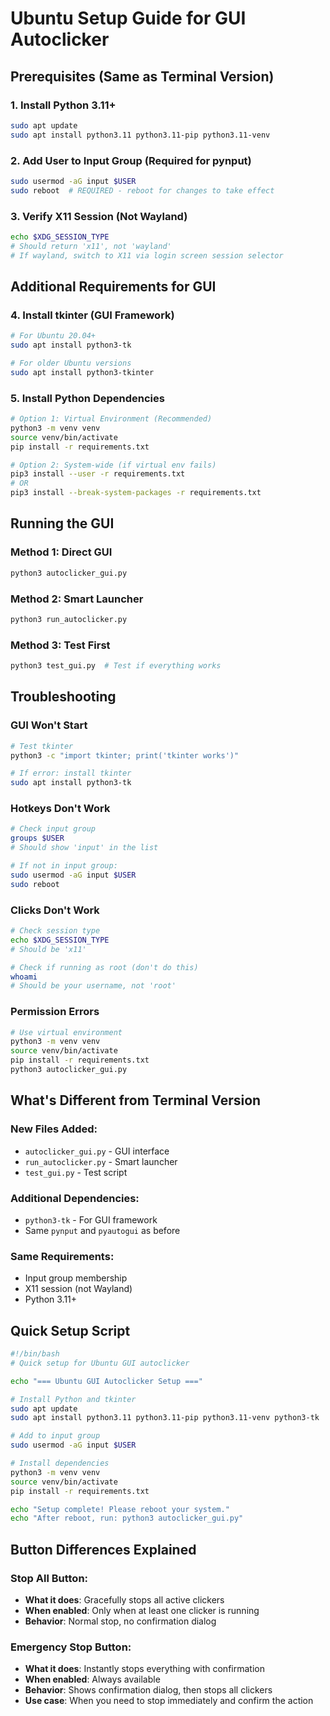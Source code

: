 # Ubuntu Setup Guide for GUI Autoclicker

## Prerequisites (Same as Terminal Version)

### 1. **Install Python 3.11+**
```bash
sudo apt update
sudo apt install python3.11 python3.11-pip python3.11-venv
```

### 2. **Add User to Input Group** (Required for pynput)
```bash
sudo usermod -aG input $USER
sudo reboot  # REQUIRED - reboot for changes to take effect
```

### 3. **Verify X11 Session** (Not Wayland)
```bash
echo $XDG_SESSION_TYPE
# Should return 'x11', not 'wayland'
# If wayland, switch to X11 via login screen session selector
```

## Additional Requirements for GUI

### 4. **Install tkinter** (GUI Framework)
```bash
# For Ubuntu 20.04+
sudo apt install python3-tk

# For older Ubuntu versions
sudo apt install python3-tkinter
```

### 5. **Install Python Dependencies**
```bash
# Option 1: Virtual Environment (Recommended)
python3 -m venv venv
source venv/bin/activate
pip install -r requirements.txt

# Option 2: System-wide (if virtual env fails)
pip3 install --user -r requirements.txt
# OR
pip3 install --break-system-packages -r requirements.txt
```

## Running the GUI

### **Method 1: Direct GUI**
```bash
python3 autoclicker_gui.py
```

### **Method 2: Smart Launcher**
```bash
python3 run_autoclicker.py
```

### **Method 3: Test First**
```bash
python3 test_gui.py  # Test if everything works
```

## Troubleshooting

### **GUI Won't Start**
```bash
# Test tkinter
python3 -c "import tkinter; print('tkinter works')"

# If error: install tkinter
sudo apt install python3-tk
```

### **Hotkeys Don't Work**
```bash
# Check input group
groups $USER
# Should show 'input' in the list

# If not in input group:
sudo usermod -aG input $USER
sudo reboot
```

### **Clicks Don't Work**
```bash
# Check session type
echo $XDG_SESSION_TYPE
# Should be 'x11'

# Check if running as root (don't do this)
whoami
# Should be your username, not 'root'
```

### **Permission Errors**
```bash
# Use virtual environment
python3 -m venv venv
source venv/bin/activate
pip install -r requirements.txt
python3 autoclicker_gui.py
```

## What's Different from Terminal Version

### **New Files Added:**
- `autoclicker_gui.py` - GUI interface
- `run_autoclicker.py` - Smart launcher
- `test_gui.py` - Test script

### **Additional Dependencies:**
- `python3-tk` - For GUI framework
- Same `pynput` and `pyautogui` as before

### **Same Requirements:**
- Input group membership
- X11 session (not Wayland)
- Python 3.11+

## Quick Setup Script

```bash
#!/bin/bash
# Quick setup for Ubuntu GUI autoclicker

echo "=== Ubuntu GUI Autoclicker Setup ==="

# Install Python and tkinter
sudo apt update
sudo apt install python3.11 python3.11-pip python3.11-venv python3-tk

# Add to input group
sudo usermod -aG input $USER

# Install dependencies
python3 -m venv venv
source venv/bin/activate
pip install -r requirements.txt

echo "Setup complete! Please reboot your system."
echo "After reboot, run: python3 autoclicker_gui.py"
```

## Button Differences Explained

### **Stop All Button:**
- **What it does**: Gracefully stops all active clickers
- **When enabled**: Only when at least one clicker is running
- **Behavior**: Normal stop, no confirmation dialog

### **Emergency Stop Button:**
- **What it does**: Instantly stops everything with confirmation
- **When enabled**: Always available
- **Behavior**: Shows confirmation dialog, then stops all clickers
- **Use case**: When you need to stop immediately and confirm the action
